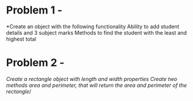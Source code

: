 # Problem 1 -

*Create an object with the following functionality
Ability to add student details and 3 subject marks
Methods to find the student with the least and highest total

# Problem 2 -

*Create a rectangle object with length and width properties
Create two methods area and perimeter, that will return the area and perimeter of the rectangle*/
